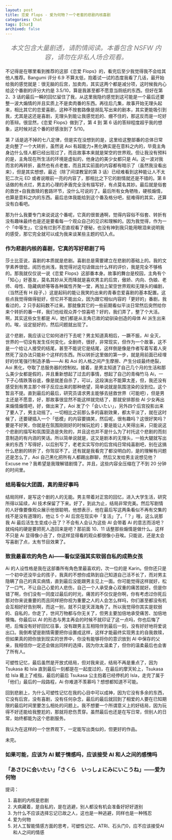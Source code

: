 ```yaml
---
layout: post
title: 恋爱 Flops - 爱为何物？一个老套的悲剧内核喜剧
categories: Chat
tags: [Chat]
archived: false
---
```


<p style="font-size: 20px;text-align:center;color:#777"><em>本文包含大量剧透，请酌情阅读。本番包含 NSFW 内容，请勿在非私人场合观看。</em></p>

不记得是在哪里看到推荐的这部《恋爱 Flops》的，看完后至少我觉得我不会给其他人推荐。Bangumi 评分 6.9 不算太低，抱着试一试的态度我看了几话，最开始给我的感觉就是：很无脑的后宫，加卖肉，其实这两个都是减分项，这时候我内心给这个番剧的评分大约是 3.5/10，算是我甚至都不愿意当厕纸的东西。但好在第 2、3 话的最后一瞬的回忆留住了我，从这里我隐约感觉到这可能是一个最后还要整一波大煽情的并且实质上不是卖肉番的东西。再往后几集，故事开始无理头起来，相比其它的恋爱喜剧，这种不按套路像是胡乱写出来的剧本，其实更能吸引到我，尤其是这还是喜剧，无理头到能让我感觉尬的、绷不住的，那这反而是一坨好的答辩。很显然，《恋爱 Flops》做到了，第 4 到 第 6 话的答辩程度超乎我的想象，这时候对这个番的好感涨到了 5/10。

第 7 话是逃不掉的七八定律，但是实在没想到的是，这里给这整部番的总体日常走向整了一个大转折，虽然说 Aoi 有超能力+黑化确实是在意料之内的，毕竟主角身边什么怪人都已经出现过了，而且故事本来就是架空的世界观。但让我没有预料的是，主角现在所生活的环境是虚拟的，他身边的美少女都只是 AI。这一波对我而言的再转折，虽然也有点老套，而且其实前面的内容都有暗示了（虽然我没看出来），但是其实想想，最近（除了间谍教室的第 3 话）已经难看到这种能让人不太犯二次元 ED 或者说眼前一亮的内容了，那相比之下它的剧情就还是不错的。第 8 话做的有点烂，男主的心理的矛盾完全没有描写好，有点莫名其妙。最后就是俗套的救世+自我救赎的套路环节，没什么可说的了。最后所有女角牺牲，硬核煽情，也算是意料之内的东西。最后总体我能给到这个番及格分吧，挺难得的其实，还算没有白看吧。

那为什么我要专门来说说这个番呢，它真的很普通啊，觉得内容俗不俗套、转折有没有趣味最终也是还是要看每一个观众自己的见识和理解的。因为我觉得，作为一个「中等生」，它没有烂到不忍直视看了便秘，也没有神到我只能用眼泪来说明我的感受，那它完全就可以成为我来谈某些主题的切入点。


### 作为悲剧内核的喜剧，它真的写好悲剧了吗

莎士比亚说，喜剧的本质就是悲剧。喜剧总是需要建立在悲剧的基础上的。我的文学素养很低，阅历也尚浅，我觉得对这句话做出什么样的评价，我是完全不够格的。那我就仅仅说一说《恋爱 Flops》这部番本身。故事的舞台是校园，主角有个「知心」好基友，莫名其妙从天而降就是喜欢男主的后宫，傲娇、内向、伪娘、老师、母性、隐藏病娇等等各种属性齐聚一堂，再加上架空世界观和无理头的编剧，（当然还有 H 段子，）这是起码的能让我笑的出来的青春恋爱喜剧的基本配置。这些点我觉得做得挺好，但它并不能出众，因为跟它相似内容的「更好的」番剧，我看过的，2 只手起码数不过来。那就像其它的一些前期看似平淡日常然后突然给你来个转折的番一样，我们也给观众弄个惊喜吧？好的，我们弄了，整了个大活。啊，其实这些女生都是 AI，她们都是从主角已故的幼驯染创造的母体 AI 派生出来的。唉，设定挺好的，然后问题就出现了。

这个悲剧，我应该让它如何进行下去呢？男主知道真相后，一蹶不振，AI 全灭，世界的一切没有发生任何变化，全剧终，很好，非常现实，但作为一个故事，这不是一个给让人接受的结尾，甚至不能说它是结尾，这样倒是像是作者写着写着人突然死了没办法只能补个这样的东西。所以转折这里做的第一步，就是用前面已经埋好的伏笔强行制造矛盾——Ai 和 Aoi 的人格之间产生摩擦、产生分歧最终绝裂，Aoi 黑化，夺取了总服务器的控制权。接着，是男主知道了自己几个月的生活和那么美少女都是假的，并且重新想起了过去的事情，想起了自己的青梅竹马 Ai，一下子心情跌落谷底，像是就差自杀了，可以，这段演出不能算太差，但，我还没有感受到有男主那个样子反应出来的那种绝望，简单说就是氛围渲染的没到位。这个暂且不提。直到最后的最后，研究员请求男主能够去拯救世界（可能吧），但是男主还是不愿意，好，那故事很显然不能这样就完结了，那就安排那些 AI 少女再出来煽情煽情吧，好，做出来了，Aoi 发了个「会いたい」，另外四个后宫投影出来了要人了，男主动摇了。一切相比之前那么多的喜剧效果，都太平淡了，就在这时候了，还要硬插入一个「低模」的内容要搞笑，然后呢，很有趣吗？这很好笑吗？要是不好笑，你就是在氛围刚刚好的时候玩尬的；要是能让人笑得出来，只能说这个悲剧的描写和氛围营造是失败的，并且这也并不是什么为了衬托这个悲剧的而刻意制造的有内涵的笑话。所以简单说就是，这又是剧本的无理头，一拍大腿就写出来的东西？写得好，以后别写了，老老实实写你的后宫纯日常纯喜剧吧，别在这搞什么悲剧的转折了，你驾驭不了。还有就是我看完了都没明白的，是的理解有问题还是怎么了，Aoi 自己黑化把所有人都踢出群聊，然后又发给男主说想见他？Excuse me？我希望是我理解错剧情了。并且，这些内容全压缩在了不到 20 分钟的时间里。


### 结局看似大团圆，真的是好事吗

结局同样，是写这个剧的人的无能。男主带着对正宫的回忆，进入大学生活，研究所得以延续，AI 技术保留了下来。好了，到此为止，结局非常完美。然后写剧情的人好像要像观众展示他很聪明，他想表示，他在最后写这两条看似不再有交集的线不是没有道理的，他让 5 个 AI 后宫在现实中「复活」了。「？」哦，这么说那我 Ai 最后活生生变成小丑了？不会有人会认为这些 AI 会带着 Ai 的意志而活吧？就纯纯的硬是要把死人造回来是吧？那前面 10、11 话整那些煽情是做什么。这样不只是 Ai 显得像小丑了，你这样显得看的观众都很像小丑唉。只能说，还是太会写喜剧了点，太有节目效果了。


### 致我最喜欢的角色 Ai——看似坚强其实软弱自私的成熟女孩

Ai 的人设性格是我在这部番所有角色里最喜欢的，次一位的是 Karin。但你还只是一个初中还没毕业的孩子，我真的不想你成熟到自己知道自己活不长了，而对男主隐瞒了自己的真实病情，直到最后没能跟男主见上一面。你可能觉得这样就好，松了一口气，不让自己心爱的人悲伤，自己一个人承受身心双重的痛苦就好。但是你错了啊，你们没有一同度过最后的时光，痛苦的不仅仅是你啊，你有考虑过你死后那对你来说重要的而且同样把你视为重要之人的人会怎么样吗，你们甚至都没有机会互相好好告别啊，而这一别，就不只是天涯海角了。所以我觉得你其实是软弱的、自私的，你走了，世间万物都与你无关了，但男主要加倍地承受痛苦、加倍地懊悔。你最后以 AI 的形态与男主再会的时候不就印证了这一点吗，你也后悔了吧，后悔没有好好回忆往事，没有跟男主互相陪伴到最后一刻，没有好好地将爱说出口。我倒希望是剧情需要把你设置成这样，这样才能最终实现男主的自我救赎，但如果真的把你放到现实的世界中，你没有能够将你的意识放到 AI 中保存的父亲，我相信你一定还会做出同样的选择，因为你太温柔了，但你的温柔最后也会害了所有人。

可塑性记忆，最后虽然是开放式结局，但对我来说，结局不再是重点了，因为 Tsukasa 和 Isla 直到最后一刻都是在一起度过的，在最后的摩天轮上，Tsukasa 给 Isla 戴上了戒指，最后的最后 Tsukasa 公主抱着已经停机的 Isla，走完了属于「他们」最后的一段路程，Ai 你难道不羡慕吗？想想都知道不可能。

回到悲剧上，为什么可塑性记忆在我的心目中可以成神，因为它没有多余的东西，它没有后宫，没有喜剧，没有任何杂念，最后的最后就回到了相爱的人要在已知期限的最后时间里要怎么相处的问题上。我不想要一个所谓意义上的好结局，因为玩得不好还能给我整尬的，那就将悲伤贯穿。虽然最后也还是在写日常，但别人的日常，始终都能为这个悲剧服务。

我认为在这样的一个世界观下，一定能写出类似的，但更好的作品。

未完。

### 如果可能，应该为 AI 赋于情感吗，应该接受 AI 和人之间的感情吗


### 「あさひに会いたい」「さくら　いっしょにみにいこうね」——爱为何物



提词：

1. 喜剧的内核是悲剧
2. 大病藏着，是自私的，是在逃避，别人都没有机会准备好好好道别
3. 为什么不应该选择忘记已故之人，这也是一种逃避，同样也是一种残忍
4. 爱为何物
5. 对人工智能情感方面的思考，可塑性记忆、ATRI、石头门0，应不应该接受AI和人之间的情感

